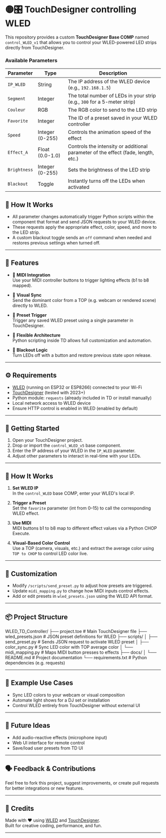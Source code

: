 # 🟡🎛 TouchDesigner controlling WLED 

This repository provides a custom **TouchDesigner Base COMP** named `control_WLED_v1` that allows you to control your WLED-powered LED strips directly from TouchDesigner.

### Available Parameters

| Parameter   | Type        | Description |
|-------------|-------------|-------------|
| `IP_WLED`   | String      | The IP address of the WLED device (e.g., `192.168.1.5`) |
| `Segment`   | Integer     | The total number of LEDs in your strip (e.g., `300` for a 5-meter strip) |
| `Couleur`   | RGB         | The RGB color to send to the LED strip |
| `Favorite`  | Integer     | The ID of a preset saved in your WLED controller |
| `Speed`     | Integer (0-255) | Controls the animation speed of the effect |
| `Effect_A`  | Float (0.0-1.0) | Controls the intensity or additional parameter of the effect (fade, length, etc.) |
| `Brightness`| Integer (0-255) | Sets the brightness of the LED strip |
| `Blackout`  | Toggle      | Instantly turns off the LEDs when activated |

## 🧠 How It Works

- All parameter changes automatically trigger Python scripts within the component that format and send JSON requests to your WLED device.
- These requests apply the appropriate effect, color, speed, and more to the LED strip.
- A custom blackout toggle sends an `off` command when needed and restores previous settings when turned off.


---

## 🧠 Features

- 🔘 **MIDI Integration**  
  Use your MIDI controller buttons to trigger lighting effects (b1 to b8 mapped).
  
- 🌈 **Visual Sync**  
  Send the dominant color from a TOP (e.g. webcam or rendered scene) directly to WLED.

- 📡 **Preset Trigger**  
  Trigger any saved WLED preset using a single parameter in TouchDesigner.

- 🧰 **Flexible Architecture**  
  Python scripting inside TD allows full customization and automation.

- 🔁 **Blackout Logic**  
  Turn LEDs off with a button and restore previous state upon release.

---

## ⚙️ Requirements

- [WLED](https://kno.wled.ge/) (running on ESP32 or ESP8266) connected to your Wi-Fi
- [TouchDesigner](https://derivative.ca/) (tested with 2023+)
- Python module: `requests` (already included in TD or install manually)
- Local network access to WLED device
- Ensure HTTP control is enabled in WLED (enabled by default)

---

## 🚀 Getting Started

1. Open your TouchDesigner project.
2. Drop or import the `control_WLED_v5` base component.
3. Enter the IP address of your WLED in the `IP_WLED` parameter.
4. Adjust other parameters to interact in real-time with your LEDs.

---

## 🚀 How It Works

1. **Set WLED IP**  
   In the `control_WLED` base COMP, enter your WLED's local IP.

2. **Trigger a Preset**  
   Set the `favorite` parameter (int from 0–15) to call the corresponding WLED effect.

3. **Use MIDI**  
   MIDI buttons b1 to b8 map to different effect values via a Python CHOP Execute.

4. **Visual-Based Color Control**  
   Use a TOP (camera, visuals, etc.) and extract the average color using `TOP to CHOP` to control LED color live.

---

## 📝 Customization

- Modify `/scripts/send_preset.py` to adjust how presets are triggered.
- Update `midi_mapping.py` to change how MIDI inputs control effects.
- Add or edit presets in `wled_presets.json` using the WLED API format.

---


## 📦 Project Structure

WLED_TD_Controller/
├── project.toe              # Main TouchDesigner file
├── wled_presets.json        # JSON preset definitions for WLED
├── scripts/
│   ├── send_preset.py       # Sends JSON request to activate WLED preset
│   ├── color_sync.py        # Sync LED color with TOP average color
│   └── midi_mapping.py      # Maps MIDI button presses to effects
├── docs/
│   └── README.md            # Project documentation
└── requirements.txt         # Python dependencies (e.g. requests)

---

## 📸 Example Use Cases

- Sync LED colors to your webcam or visual composition
- Automate light shows for a DJ set or installation
- Control WLED entirely from TouchDesigner without external UI

---

## 🧪 Future Ideas

- Add audio-reactive effects (microphone input)
- Web UI interface for remote control
- Save/load user presets from TD UI

---

## 🗣 Feedback & Contributions

Feel free to fork this project, suggest improvements, or create pull requests for better integrations or new features.

---
## 🧠 Credits

Made with ❤️ using [WLED](https://kno.wled.ge/) and [TouchDesigner](https://derivative.ca/).  
Built for creative coding, performance, and fun.

---
